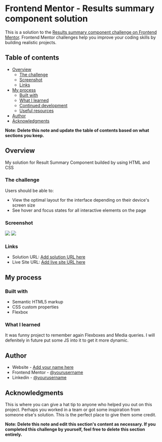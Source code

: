 # Frontend Mentor - Results summary component solution

This is a solution to the [Results summary component challenge on Frontend Mentor](https://www.frontendmentor.io/challenges/results-summary-component-CE_K6s0maV). Frontend Mentor challenges help you improve your coding skills by building realistic projects.

## Table of contents

- [Overview](#overview)
  - [The challenge](#the-challenge)
  - [Screenshot](#screenshot)
  - [Links](#links)
- [My process](#my-process)
  - [Built with](#built-with)
  - [What I learned](#what-i-learned)
  - [Continued development](#continued-development)
  - [Useful resources](#useful-resources)
- [Author](#author)
- [Acknowledgments](#acknowledgments)

**Note: Delete this note and update the table of contents based on what sections you keep.**

## Overview

My solution for Result Summary Component builded by using HTML and CSS

### The challenge

Users should be able to:

- View the optimal layout for the interface depending on their device's screen size
- See hover and focus states for all interactive elements on the page

### Screenshot

![](./result1.png)
![](./result2.png)

### Links

- Solution URL: [Add solution URL here](https://symfosium.github.io/results-summary-component/)
- Live Site URL: [Add live site URL here](https://your-live-site-url.com)

## My process

### Built with

- Semantic HTML5 markup
- CSS custom properties
- Flexbox

### What I learned

It was funny project to remember again Flexboxes and Media queries.
I will defenitely in future put some JS into it to get it more dynamic.

## Author

- Website - [Add your name here](https://github.com/symfosium)
- Frontend Mentor - [@yourusername](https://frontendmentor.io/profile/symfosium)
- Linkedin - [@yourusername](https://linkedin.com/in/symfosium/)

## Acknowledgments

This is where you can give a hat tip to anyone who helped you out on this project. Perhaps you worked in a team or got some inspiration from someone else's solution. This is the perfect place to give them some credit.

**Note: Delete this note and edit this section's content as necessary. If you completed this challenge by yourself, feel free to delete this section entirely.**
